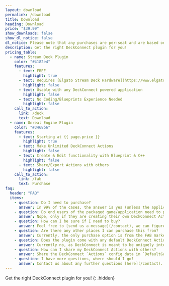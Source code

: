 ```yaml
---
layout: download
permalink: /download
title: Download
heading: Download
price: "$39.99"
show_downloads: false
show_dl_notice: false
dl_notice: Please note that any purchases are per-seat and are based on if you are editing/creating any actions in an Unreal Editor/Application.
description: Get the right DeckConnect plugin for you!
pricing_table:
  - name: Stream Deck Plugin
    color: "#4182e4"
    features:
      - text: FREE
        highlight: true
      - text: Requires [Elgato Stream Deck Hardware](https://www.elgato.com/us/en/s/welcome-to-stream-deck)
        highlight: false
      - text: Usable with any DeckConnect powered application
        highlight: false
      - text: No Coding/Blueprints Experience Needed
        highlight: false
    call_to_action:
      link: /deck
      text: Download
  - name: Unreal Engine Plugin
    color: "#3468b6"
    features:
      - text: Starting at {{ page.price }}
        highlight: true
      - text: Make Unlimited DeckConnect Actions
        highlight: false
      - text: Create & Edit functionality with Blueprint & C++
        highlight: false
      - text: Share/Export Actions with others
        highlight: false
    call_to_action:
      link: /fab
      text: Purchase
faq:
  header: "FAQ"
  items:
    - question: Do I need to purchase?
      answer: In 99% of the cases, the answer is yes (unless the application has a bulk distribution agreement with Editor support). 
    - question: Do end users of the packaged game/application need to purchase DeckConnect?
      answer: Nope, only if they are creating their own DeckConnect Actions.
    - question: How can I be sure if I need to buy?
      answer: Feel free to [send us a message](/contact), we can figure it out.
    - question: Are there any other places I can purchase this from?
      answer: Currently, the only purchase option is from the FAB marketplace. We might expand to other markets in the future.
    - question: Does the plugin come with any default DeckConnect Actions that can be used?
      answer: Currently no, as DeckConnect is meant to be uniquely integrated into an Unreal Application.
    - question: How can I share my DeckConnect Actions with others?
      answer: Share the DeckConnect `Actions` config data in `DefaultGame.ini` with anyone you want to use your Actions. Then just share your code/bp directly.
    - question: I have more questions, where should I go?
      answer: Contact us about any further questions [here](/contact).
---
```


Get the right DeckConnect plugin for you!
{: .hidden}
